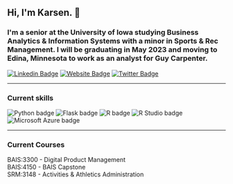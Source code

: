 ## Hi, I'm Karsen. :wave:

### I'm a senior at the University of Iowa studying Business Analytics & Information Systems with a minor in Sports & Rec Management. I will be graduating in May 2023 and moving to Edina, Minnesota to work as an analyst for Guy Carpenter.

[![Linkedin Badge](https://img.shields.io/badge/-LinkedIn-0e76a8?style=flat-square&logo=Linkedin&logoColor=white)](https://www.linkedin.com/in/karsen-noble-56595b221) [![Website Badge](https://img.shields.io/badge/Website-3b5998?style=flat-square&logo=google-chrome&logoColor=white)](https://karsennoble.me/) [![Twitter Badge](https://img.shields.io/badge/-Twitter-00acee?style=flat-square&logo=Twitter&logoColor=white)](https://twitter.com/karsennoble)

---  

### Current skills
![Python badge](https://img.shields.io/static/v1?message=Python&logo=R&labelColor=3776AB&color=3776AB&logoColor=white&label=%20&style=for-the-badge) ![Flask badge](https://img.shields.io/static/v1?message=Flask&logo=Flask&labelColor=000000&color=000000&logoColor=white&label=%20&style=for-the-badge) ![R badge](https://img.shields.io/static/v1?message=R%20Programming&logo=R&labelColor=276DC3&color=276DC3&logoColor=white&label=%20&style=for-the-badge) ![R Studio badge](https://img.shields.io/static/v1?message=R%20Studio&logo=RStudio&labelColor=75AADB&color=75AADB&logoColor=white&label=%20&style=for-the-badge) ![Microsoft Azure badge](https://img.shields.io/static/v1?message=Azure&logo=Microsoft%20Azure&labelColor=0078D4&color=0078D4&logoColor=white&label=%20&style=for-the-badge) 

---

### Current Courses
BAIS:3300 - Digital Product Management  
BAIS:4150 - BAIS Capstone  
SRM:3148 - Activities & Athletics Administration 
